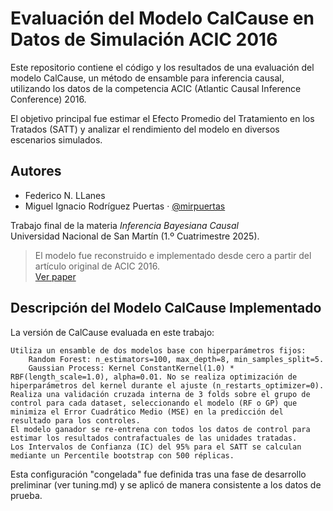 # Evaluación del Modelo CalCause en Datos de Simulación ACIC 2016

Este repositorio contiene el código y los resultados de una evaluación del modelo CalCause, un método de ensamble para inferencia causal, utilizando los datos de la competencia ACIC (Atlantic Causal Inference Conference) 2016. 

El objetivo principal fue estimar el Efecto Promedio del Tratamiento en los Tratados (SATT) y analizar el rendimiento del modelo en diversos escenarios simulados.

## Autores
- Federico N. LLanes
- Miguel Ignacio Rodríguez Puertas · [@mirpuertas](https://github.com/mirpuertas)

Trabajo final de la materia *Inferencia Bayesiana Causal*  
Universidad Nacional de San Martín (1.º Cuatrimestre 2025).
  
> El modelo fue reconstruido e implementado desde cero a partir del artículo original de ACIC 2016.  
> [Ver paper](https://github.com/mirpuertas/calcause-acic2016/blob/main/ACIC2016.pdf)

## Descripción del Modelo CalCause Implementado

La versión de CalCause evaluada en este trabajo:

    Utiliza un ensamble de dos modelos base con hiperparámetros fijos:
        Random Forest: n_estimators=100, max_depth=8, min_samples_split=5.
        Gaussian Process: Kernel ConstantKernel(1.0) * RBF(length_scale=1.0), alpha=0.01. No se realiza optimización de hiperparámetros del kernel durante el ajuste (n_restarts_optimizer=0).
    Realiza una validación cruzada interna de 3 folds sobre el grupo de control para cada dataset, seleccionando el modelo (RF o GP) que minimiza el Error Cuadrático Medio (MSE) en la predicción del resultado para los controles.
    El modelo ganador se re-entrena con todos los datos de control para estimar los resultados contrafactuales de las unidades tratadas.
    Los Intervalos de Confianza (IC) del 95% para el SATT se calculan mediante un Percentile bootstrap con 500 réplicas.

Esta configuración "congelada" fue definida tras una fase de desarrollo preliminar (ver tuning.md) y se aplicó de manera consistente a los datos de prueba.
